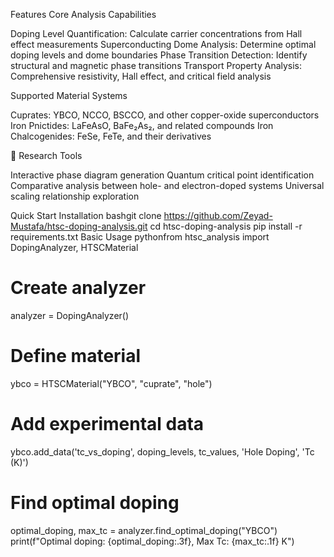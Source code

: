  Features
 Core Analysis Capabilities

Doping Level Quantification: Calculate carrier concentrations from Hall effect measurements
Superconducting Dome Analysis: Determine optimal doping levels and dome boundaries
Phase Transition Detection: Identify structural and magnetic phase transitions
Transport Property Analysis: Comprehensive resistivity, Hall effect, and critical field analysis

 Supported Material Systems

Cuprates: YBCO, NCCO, BSCCO, and other copper-oxide superconductors
Iron Pnictides: LaFeAsO, BaFe₂As₂, and related compounds
Iron Chalcogenides: FeSe, FeTe, and their derivatives

🔬 Research Tools

Interactive phase diagram generation
Quantum critical point identification
Comparative analysis between hole- and electron-doped systems
Universal scaling relationship exploration
  
 Quick Start
Installation
bashgit clone https://github.com/Zeyad-Mustafa/htsc-doping-analysis.git
cd htsc-doping-analysis
pip install -r requirements.txt
Basic Usage
pythonfrom htsc_analysis import DopingAnalyzer, HTSCMaterial

# Create analyzer
analyzer = DopingAnalyzer()

# Define material
ybco = HTSCMaterial("YBCO", "cuprate", "hole")

# Add experimental data
ybco.add_data('tc_vs_doping', doping_levels, tc_values, 
              'Hole Doping', 'Tc (K)')

# Find optimal doping
optimal_doping, max_tc = analyzer.find_optimal_doping("YBCO")
print(f"Optimal doping: {optimal_doping:.3f}, Max Tc: {max_tc:.1f} K")
